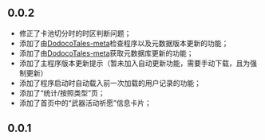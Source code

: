 ## 0.0.2

- 修正了卡池切分时的时区判断问题；
- 添加了由[DodocoTales-meta](https://github.com/TremblingMoeNew/DodocoTales-meta)检查程序以及元数据版本更新的功能；
- 添加了由[DodocoTales-meta](https://github.com/TremblingMoeNew/DodocoTales-meta)获取元数据库更新的功能；
- 添加了主程序版本更新提示（暂未加入自动更新功能，需要手动下载，且为强制更新）
- 添加了程序启动时自动载入前一次加载的用户记录的功能；
- 添加了“统计/按照类型”页；
- 添加了首页中的“武器活动祈愿”信息卡片；

## 0.0.1